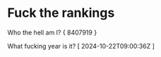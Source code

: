 # Fuck the rankings

Who the hell am I?
{ 8407919 }

What fucking year is it?
[ 2024-10-22T09:00:36Z ]
